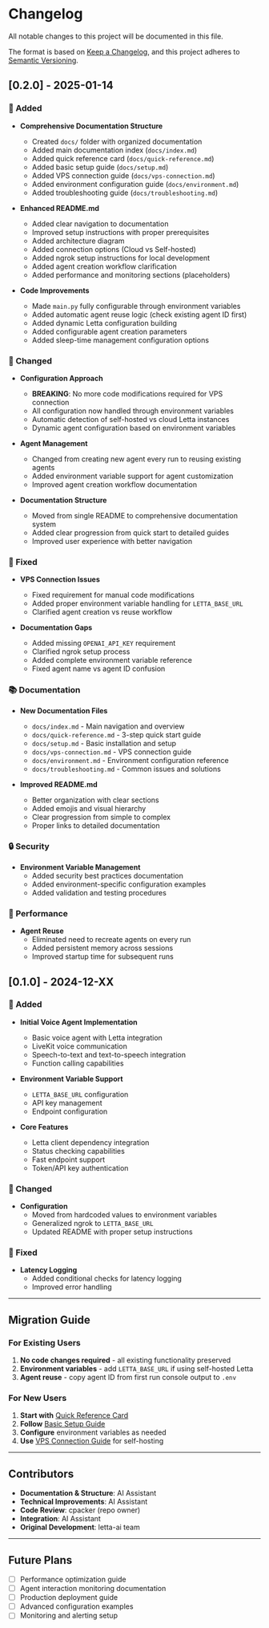 <!--
Sanctum Cochlea - Audio Ingest System for Sanctum and Letta Installations
Copyright (C) 2025 Sanctum Cochlea Contributors

This work is licensed under the Creative Commons Attribution-ShareAlike 4.0 International License.
To view a copy of this license, visit https://creativecommons.org/licenses/by-sa/4.0/
-->

# Changelog

All notable changes to this project will be documented in this file.

The format is based on [Keep a Changelog](https://keepachangelog.com/en/1.0.0/),
and this project adheres to [Semantic Versioning](https://semver.org/spec/v2.0.0.html).

## [0.2.0] - 2025-01-14

### 🚀 Added
- **Comprehensive Documentation Structure**
  - Created `docs/` folder with organized documentation
  - Added main documentation index (`docs/index.md`)
  - Added quick reference card (`docs/quick-reference.md`)
  - Added basic setup guide (`docs/setup.md`)
  - Added VPS connection guide (`docs/vps-connection.md`)
  - Added environment configuration guide (`docs/environment.md`)
  - Added troubleshooting guide (`docs/troubleshooting.md`)

- **Enhanced README.md**
  - Added clear navigation to documentation
  - Improved setup instructions with proper prerequisites
  - Added architecture diagram
  - Added connection options (Cloud vs Self-hosted)
  - Added ngrok setup instructions for local development
  - Added agent creation workflow clarification
  - Added performance and monitoring sections (placeholders)

- **Code Improvements**
  - Made `main.py` fully configurable through environment variables
  - Added automatic agent reuse logic (check existing agent ID first)
  - Added dynamic Letta configuration building
  - Added configurable agent creation parameters
  - Added sleep-time management configuration options

### 🔧 Changed
- **Configuration Approach**
  - **BREAKING**: No more code modifications required for VPS connection
  - All configuration now handled through environment variables
  - Automatic detection of self-hosted vs cloud Letta instances
  - Dynamic agent configuration based on environment variables

- **Agent Management**
  - Changed from creating new agent every run to reusing existing agents
  - Added environment variable support for agent customization
  - Improved agent creation workflow documentation

- **Documentation Structure**
  - Moved from single README to comprehensive documentation system
  - Added clear progression from quick start to detailed guides
  - Improved user experience with better navigation

### 🐛 Fixed
- **VPS Connection Issues**
  - Fixed requirement for manual code modifications
  - Added proper environment variable handling for `LETTA_BASE_URL`
  - Clarified agent creation vs reuse workflow

- **Documentation Gaps**
  - Added missing `OPENAI_API_KEY` requirement
  - Clarified ngrok setup process
  - Added complete environment variable reference
  - Fixed agent name vs agent ID confusion

### 📚 Documentation
- **New Documentation Files**
  - `docs/index.md` - Main navigation and overview
  - `docs/quick-reference.md` - 3-step quick start guide
  - `docs/setup.md` - Basic installation and setup
  - `docs/vps-connection.md` - VPS connection guide
  - `docs/environment.md` - Environment configuration reference
  - `docs/troubleshooting.md` - Common issues and solutions

- **Improved README.md**
  - Better organization with clear sections
  - Added emojis and visual hierarchy
  - Clear progression from simple to complex
  - Proper links to detailed documentation

### 🔒 Security
- **Environment Variable Management**
  - Added security best practices documentation
  - Added environment-specific configuration examples
  - Added validation and testing procedures

### 🚀 Performance
- **Agent Reuse**
  - Eliminated need to recreate agents on every run
  - Added persistent memory across sessions
  - Improved startup time for subsequent runs

## [0.1.0] - 2024-12-XX

### 🚀 Added
- **Initial Voice Agent Implementation**
  - Basic voice agent with Letta integration
  - LiveKit voice communication
  - Speech-to-text and text-to-speech integration
  - Function calling capabilities

- **Environment Variable Support**
  - `LETTA_BASE_URL` configuration
  - API key management
  - Endpoint configuration

- **Core Features**
  - Letta client dependency integration
  - Status checking capabilities
  - Fast endpoint support
  - Token/API key authentication

### 🔧 Changed
- **Configuration**
  - Moved from hardcoded values to environment variables
  - Generalized ngrok to `LETTA_BASE_URL`
  - Updated README with proper setup instructions

### 🐛 Fixed
- **Latency Logging**
  - Added conditional checks for latency logging
  - Improved error handling

---

## Migration Guide

### For Existing Users
1. **No code changes required** - all existing functionality preserved
2. **Environment variables** - add `LETTA_BASE_URL` if using self-hosted Letta
3. **Agent reuse** - copy agent ID from first run console output to `.env`

### For New Users
1. **Start with** [Quick Reference Card](docs/quick-reference.md)
2. **Follow** [Basic Setup Guide](docs/setup.md)
3. **Configure** environment variables as needed
4. **Use** [VPS Connection Guide](docs/vps-connection.md) for self-hosting

---

## Contributors

- **Documentation & Structure**: AI Assistant
- **Technical Improvements**: AI Assistant
- **Code Review**: cpacker (repo owner)
- **Integration**: AI Assistant
- **Original Development**: letta-ai team

---

## Future Plans

- [ ] Performance optimization guide
- [ ] Agent interaction monitoring documentation
- [ ] Production deployment guide
- [ ] Advanced configuration examples
- [ ] Monitoring and alerting setup 
